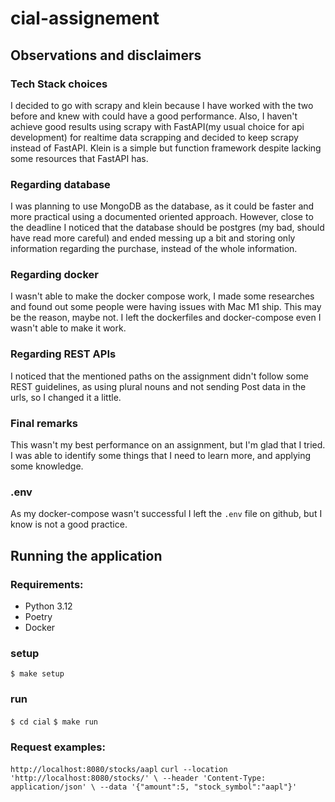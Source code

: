 # cial-assignement


## Observations and disclaimers

### Tech Stack choices
I decided to go with scrapy and klein because I have worked with the two before and knew with could have a good performance.
Also, I haven't achieve good results using scrapy with FastAPI(my usual choice for api development) for realtime data scrapping
and decided to keep scrapy instead of FastAPI. Klein is a simple but function framework despite lacking some resources that FastAPI
has.

### Regarding database
I was planning to use MongoDB as the database, as it could be faster and more practical using a documented oriented approach.
However, close to the deadline I noticed that the database should be postgres (my bad, should have read more careful) and 
ended messing up a bit and storing only information regarding the purchase, instead of the whole information.

### Regarding docker
I wasn't able to make the docker compose work, I made some researches and found out some people were having issues with 
Mac M1 ship. This may be the reason, maybe not. I left the dockerfiles and docker-compose even I wasn't able to make it work.

### Regarding REST APIs
I noticed that the mentioned paths on the assignment didn't follow some REST guidelines, as using plural nouns and not sending
Post data in the urls, so I changed it a little.

### Final remarks
This wasn't my best performance on an assignment, but I'm glad that I tried. I was able to identify some things that I need to learn
more, and applying some knowledge.

### .env
As my docker-compose wasn't successful I left the `.env` file on github, but I know is not a good practice.

## Running the application

### Requirements:
- Python 3.12
- Poetry
- Docker

### setup
`$ make setup`

### run
`$ cd cial`
`$ make run`

### Request examples:

`http://localhost:8080/stocks/aapl`
`curl --location 'http://localhost:8080/stocks/' \
--header 'Content-Type: application/json' \
--data '{"amount":5, "stock_symbol":"aapl"}'`


